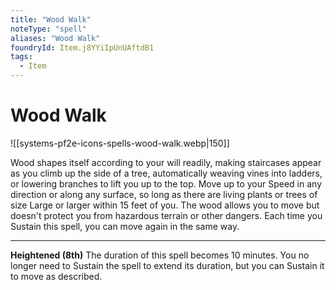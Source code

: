 ```yaml
---
title: "Wood Walk"
noteType: "spell"
aliases: "Wood Walk"
foundryId: Item.j8YYiIpUnUAftdB1
tags:
  - Item
---
```


# Wood Walk
![[systems-pf2e-icons-spells-wood-walk.webp|150]]

Wood shapes itself according to your will readily, making staircases appear as you climb up the side of a tree, automatically weaving vines into ladders, or lowering branches to lift you up to the top. Move up to your Speed in any direction or along any surface, so long as there are living plants or trees of size Large or larger within 15 feet of you. The wood allows you to move but doesn't protect you from hazardous terrain or other dangers. Each time you Sustain this spell, you can move again in the same way.

* * *

**Heightened (8th)** The duration of this spell becomes 10 minutes. You no longer need to Sustain the spell to extend its duration, but you can Sustain it to move as described.
